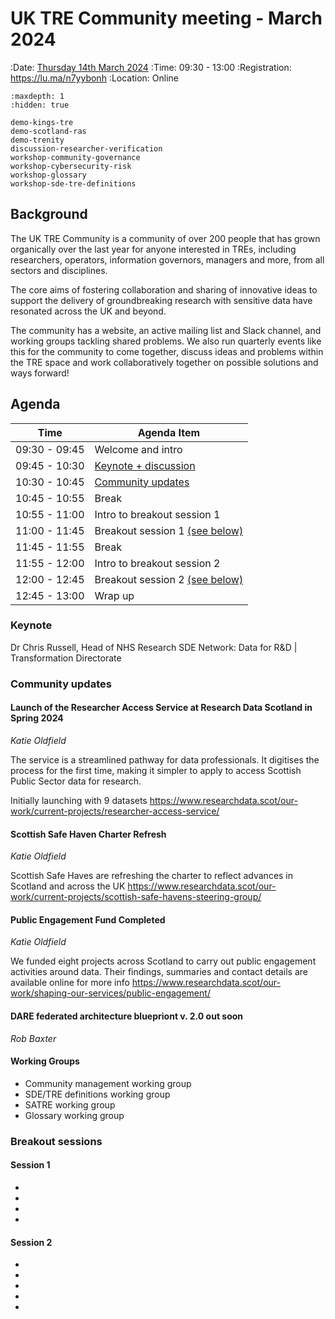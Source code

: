 # UK TRE Community meeting - March 2024

:Date: [Thursday 14th March 2024](https://arewemeetingyet.com/London/2024-03-14/09:30/UK%20TRE%20Community%20meeting)
:Time: 09:30 - 13:00
:Registration: https://lu.ma/n7yybonh
:Location: Online

```{toctree}
:maxdepth: 1
:hidden: true

demo-kings-tre
demo-scotland-ras
demo-trenity
discussion-researcher-verification
workshop-community-governance
workshop-cybersecurity-risk
workshop-glossary
workshop-sde-tre-definitions
```

## Background

​​The UK TRE Community is a community of over 200 people that has grown organically over the last year for anyone interested in TREs, including researchers, operators, information governors, managers and more, from all sectors and disciplines.

​​The core aims of fostering collaboration and sharing of innovative ideas to support the delivery of groundbreaking research with sensitive data have resonated across the UK and beyond.

​​The community has a website, an active mailing list and Slack channel, and working groups tackling shared problems.
We also run quarterly events like this for the community to come together, discuss ideas and problems within the TRE space and work collaboratively together on possible solutions and ways forward!

## Agenda

| Time          | Agenda Item                                  |
| ------------- | -------------------------------------------- |
| 09:30 - 09:45 | Welcome and intro                            |
| 09:45 - 10:30 | [Keynote + discussion](#keynote)             |
| 10:30 - 10:45 | [Community updates](#community-updates)      |
| 10:45 - 10:55 | Break                                        |
| 10:55 - 11:00 | Intro to breakout session 1                  |
| 11:00 - 11:45 | Breakout session 1 [(see below)](#session-1) |
| 11:45 - 11:55 | Break                                        |
| 11:55 - 12:00 | Intro to breakout session 2                  |
| 12:00 - 12:45 | Breakout session 2 [(see below)](#session-2) |
| 12:45 - 13:00 | Wrap up                                      |

### Keynote

Dr Chris Russell, Head of NHS Research SDE Network: Data for R&D | Transformation Directorate

### Community updates

#### Launch of the Researcher Access Service at Research Data Scotland in Spring 2024

_Katie Oldfield_

The service is a streamlined pathway for data professionals.
It digitises the process for the first time, making it simpler to apply to access Scottish Public Sector data for research.

Initially launching with 9 datasets https://www.researchdata.scot/our-work/current-projects/researcher-access-service/

#### Scottish Safe Haven Charter Refresh

_Katie Oldfield_

Scottish Safe Haves are refreshing the charter to reflect advances in Scotland and across the UK https://www.researchdata.scot/our-work/current-projects/scottish-safe-havens-steering-group/

#### Public Engagement Fund Completed

_Katie Oldfield_

We funded eight projects across Scotland to carry out public engagement activities around data.
Their findings, summaries and contact details are available online for more info https://www.researchdata.scot/our-work/shaping-our-services/public-engagement/

#### DARE federated architecture bluepriont v. 2.0 out soon

_Rob Baxter_

#### Working Groups

- Community management working group
- SDE/TRE definitions working group
- SATRE working group
- Glossary working group

### Breakout sessions

#### Session 1

- [](./workshop-cybersecurity-risk.md)
- [](./workshop-glossary.md)
- [](./demo-scotland-ras.md)
- [](./workshop-community-governance.md)

#### Session 2

- [](./workshop-sde-tre-definitions.md)
- [](./discussion-researcher-verification.md)
- [](./demo-kings-tre.md)
- [](./demo-trenity.md)
- [](./workshop-community-governance.md)
